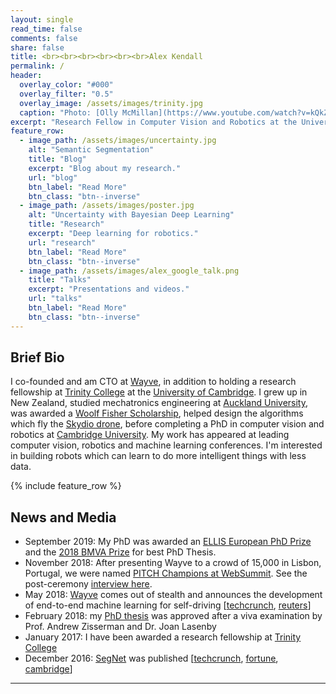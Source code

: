 ```yaml
---
layout: single
read_time: false
comments: false
share: false
title: <br><br><br><br><br><br>Alex Kendall
permalink: /
header:
  overlay_color: "#000"
  overlay_filter: "0.5"
  overlay_image: /assets/images/trinity.jpg
  caption: "Photo: [Olly McMillan](https://www.youtube.com/watch?v=kQkZeXHfgwA&t=1s)"
excerpt: "Research Fellow in Computer Vision and Robotics at the University of Cambridge<br><br>"
feature_row:
  - image_path: /assets/images/uncertainty.jpg
    alt: "Semantic Segmentation"
    title: "Blog"
    excerpt: "Blog about my research."
    url: "blog"
    btn_label: "Read More"
    btn_class: "btn--inverse"
  - image_path: /assets/images/poster.jpg
    alt: "Uncertainty with Bayesian Deep Learning"
    title: "Research"
    excerpt: "Deep learning for robotics."
    url: "research"
    btn_label: "Read More"
    btn_class: "btn--inverse"
  - image_path: /assets/images/alex_google_talk.png
    title: "Talks"
    excerpt: "Presentations and videos."
    url: "talks"
    btn_label: "Read More"
    btn_class: "btn--inverse"
---
```


## Brief Bio

I co-founded and am CTO at [Wayve](https://wayve.ai/), in addition to holding a research fellowship at [Trinity College](https://www.trin.cam.ac.uk/) at the [University of Cambridge](https://www.cam.ac.uk/).
I grew up in New Zealand, studied mechatronics engineering at [Auckland University](https://www.auckland.ac.nz/), was awarded a [Woolf Fisher Scholarship](http://www.woolffishertrust.co.nz/), helped design the algorithms which fly the [Skydio drone](https://www.skydio.com/), before completing a PhD in computer vision and robotics at [Cambridge University](https://www.cam.ac.uk/). 
My work has appeared at leading computer vision, robotics and machine learning conferences. 
I'm interested in building robots which can learn to do more intelligent things with less data.

<div id='featured'></div>

{% include feature_row %}

## News and Media
* September 2019: My PhD was awarded an [ELLIS European PhD Prize](https://ellis.eu/en/news/ellis-phd-award) and the [2018 BMVA Prize](https://britishmachinevisionassociation.github.io/bursaries/sullivan-prize.html) for best PhD Thesis.
* November 2018: After presenting Wayve to a crowd of 15,000 in Lisbon, Portugal, we were named [PITCH Champions at WebSummit](https://youtu.be/sn-_29bknz8?t=548). See the post-ceremony [interview here](https://www.facebook.com/WebSummitHQ/videos/alex-kendall-co-founder-and-cto-of-wayve-live-at-web-summit/764089603927542/).
* May 2018: [Wayve](https://wayve.ai/) comes out of stealth and announces the development of end-to-end machine learning for self-driving [[techcrunch](https://techcrunch.com/2018/05/22/wayve/), [reuters](https://uk.reuters.com/video/2018/07/27/autonomous-car-teaches-itself-to-drive-i?videoId=449225967&videoChannel=4000)]
* February 2018: my [PhD thesis](/computer_vision/phd_thesis/) was approved after a viva examination by Prof. Andrew Zisserman and Dr. Joan Lasenby
* January 2017: I have been awarded a research fellowship at [Trinity College](https://www.trin.cam.ac.uk/)
* December 2016: [SegNet](http://mi.eng.cam.ac.uk/projects/segnet/) was published [[techcrunch](https://techcrunch.com/2015/12/22/a-new-system-lets-self-driving-cars-learn-streets-on-the-fly/), [fortune](http://fortune.com/2015/12/29/driverless-car-sensor-segnet/), [cambridge](https://www.cam.ac.uk/research/news/teaching-machines-to-see-new-smartphone-based-system-could-accelerate-development-of-driverless-cars)]


---
